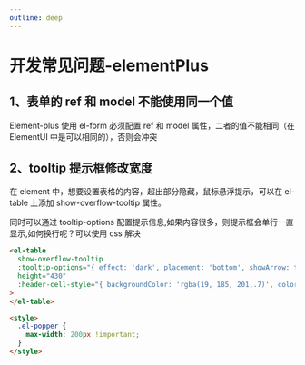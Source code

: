 ```yaml
---
outline: deep
---
```


# 开发常见问题-elementPlus

## 1、表单的 ref 和 model 不能使用同一个值

Element-plus 使用 el-form 必须配置 ref 和 model 属性，二者的值不能相同（在 ElementUI 中是可以相同的），否则会冲突

## 2、tooltip 提示框修改宽度

在 element 中，想要设置表格的内容，超出部分隐藏，鼠标悬浮提示，可以在 el-table 上添加 show-overflow-tooltip 属性。

同时可以通过 tooltip-options 配置提示信息,如果内容很多，则提示框会单行一直显示,如何换行呢？可以使用 css 解决

```html
<el-table
  show-overflow-tooltip
  :tooltip-options="{ effect: 'dark', placement: 'bottom', showArrow: true, width: '80px' }"
  height="430"
  :header-cell-style="{ backgroundColor: 'rgba(19, 185, 201,.7)', color: 'rgb(54, 54, 54)' }"
>
</el-table>

<style>
  .el-popper {
    max-width: 200px !important;
  }
</style>
```
